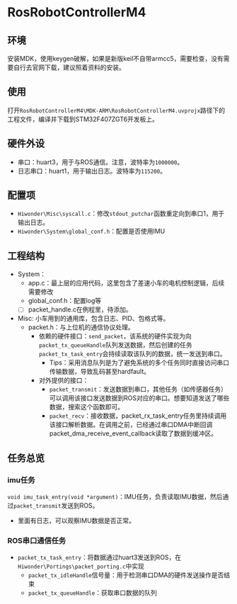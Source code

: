 # RosRobotControllerM4
## 环境
安装MDK，使用keygen破解，如果是新版keil不自带armcc5，需要检查，没有需要自行去官网下载，建议照着资料的安装。

## 使用
打开`RosRobotControllerM4\MDK-ARM\RosRobotControllerM4.uvprojx`路径下的工程文件，编译并下载到STM32F407ZGT6开发板上。

## 硬件外设
- 串口：huart3，用于与ROS通信。注意，波特率为`1000000`。
- 日志串口：huart1，用于输出日志。波特率为`115200`。

## 配置项
- `Hiwonder\Misc\syscall.c`：修改`stdout_putchar`函数重定向到串口1，用于输出日志。
- `Hiwonder\System\global_conf.h`：配置是否使用IMU

## 工程结构
- System：
    - app.c：最上层的应用代码，这里包含了差速小车的电机控制逻辑，后续需要修改
    - global_conf.h：配置log等
    - [ ] packet_handle.c在例程里，待添加。
- Misc: 小车用到的通用库，包含日志、PID、包格式等。
    - packet.h：与上位机的通信协议处理。
        - 依赖的硬件接口：`send_packet`，该系统的硬件实现为向`packet_tx_queueHandle`队列发送数据，然后创建的任务`packet_tx_task_entry`会持续读取该队列的数据，统一发送到串口。
            - Tips：采用消息队列是为了避免系统的多个任务同时直接访问串口传输数据，导致乱码甚至hardfault。
        - 对外提供的接口：
            - `packet_transmit`：发送数据到串口，其他任务（如传感器任务）可以调用该接口发送数据到ROS对应的串口。想要知道发送了哪些数据，搜索这个函数即可。
            - `packet_recv`：接收数据，packet_rx_task_entry任务里持续调用该接口解析数据。在调用之前，已经通过串口DMA中断回调packet_dma_receive_event_callback读取了数据到缓冲区。
## 任务总览

### imu任务
`void imu_task_entry(void *argument)`：IMU任务，负责读取IMU数据，然后通过`packet_transmit`发送到ROS。
- 里面有日志，可以观察IMU数据是否正常。

### ROS串口通信任务
- `packet_tx_task_entry`：将数据通过huart3发送到ROS，在`Hiwonder\Portings\packet_porting.c`中实现
    - `packet_tx_idleHandle`信号量：用于检测串口DMA的硬件发送操作是否结束
    - `packet_tx_queueHandle`：获取串口数据的队列
